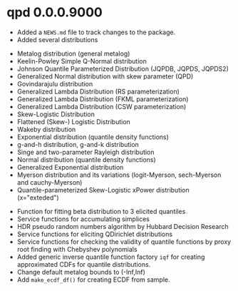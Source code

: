 # qpd 0.0.0.9000

* Added a `NEWS.md` file to track changes to the package.
* Added several distributions 
 - Metalog distribution (general metalog)
 - Keelin-Powley Simple Q-Normal distribution
 - Johnson Quantile Parameterized Distribution (JQPDB, JQPDS, JQPDS2)
 - Generalized Normal distribution with skew parameter (QPD)
 - Govindarajulu distribution
 - Generalized Lambda Distribution (RS parameterization)
 - Generalized Lambda Distribution (FKML parameterization)
 - Generalized Lambda Distribution (CSW parameterization)
 - Skew-Logistic Distribution
 - Flattened (Skew-) Logistic Distribution
 - Wakeby distribution
 - Exponential distribution (quantile density functions)
 - g-and-h distribution, g-and-k distribution
 - Singe and two-parameter Rayleigh distribution
 - Normal distribution (quantile density functions)
 - Generalized Exponential distribution
 - Myerson distribution and its variations (logit-Myerson, sech-Myerson and cauchy-Myerson)
 - Quantile-parameterized Skew-Logistic xPower distribution (x="exteded")
* Function for fitting beta distribution to 3 elicited quantiles
* Service functions for accumulating simplices
* HDR pseudo random numbers algorithm by Hubbard Decision Research
* Service functions for eliciting QDirichlet distributions
* Service functions for checking the validity of quantile functions by proxy root finding with Chebyshev polynomials
* Added generic inverse quantile function factory `iqf` for creating approximated CDFs for quantile distributions.
* Change default metalog bounds to (-Inf,Inf)
* Add `make_ecdf_df()` for creating ECDF from sample.
